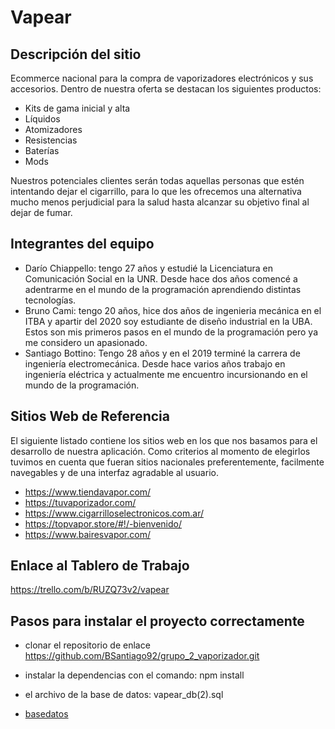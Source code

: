 # Vapear

## Descripción del sitio

Ecommerce nacional para la compra de vaporizadores electrónicos y sus accesorios. Dentro de nuestra oferta se destacan
los siguientes productos:

- Kits de gama inicial y alta
- Líquidos
- Atomizadores
- Resistencias
- Baterías
- Mods

Nuestros potenciales clientes serán todas aquellas personas que estén intentando dejar el cigarrillo, para lo que les ofrecemos
una alternativa mucho menos perjudicial para la salud hasta alcanzar su objetivo final al dejar de fumar. 

## Integrantes del equipo

- Darío Chiappello: tengo 27 años y estudié la Licenciatura en Comunicación Social en la UNR. Desde hace dos años comencé a adentrarme en el mundo de la programación aprendiendo distintas tecnologías.
- Bruno Cami: tengo 20 años, hice dos años de ingenieria mecánica en el ITBA y apartir del 2020 soy estudiante de diseño industrial en la UBA. Estos son mis primeros pasos en el mundo de la programación pero ya me considero un apasionado.
- Santiago Bottino: Tengo 28 años y en el 2019 terminé la carrera de ingeniería electromecánica. Desde hace varios años trabajo en ingeniería eléctrica y actualmente me encuentro incursionando en el mundo de la programación.

## Sitios Web de Referencia

El siguiente listado contiene los sitios web en los que nos basamos para el desarrollo de nuestra aplicación. Como criterios al momento de elegirlos
tuvimos en cuenta que fueran sitios nacionales preferentemente, facilmente navegables y de una interfaz agradable al usuario.

- https://www.tiendavapor.com/
- https://tuvaporizador.com/
- https://www.cigarrilloselectronicos.com.ar/
- https://topvapor.store/#!/-bienvenido/
- https://www.bairesvapor.com/

## Enlace al Tablero de Trabajo

https://trello.com/b/RUZQ73v2/vapear

## Pasos para instalar el proyecto correctamente 

- clonar el repositorio de enlace https://github.com/BSantiago92/grupo_2_vaporizador.git

- instalar la dependencias con el comando: npm install

- el archivo de la base de datos: vapear_db(2).sql

- [basedatos](/vapear_db.sql)